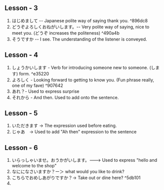 ## Lesson - 3

1. はじめまして -- Japanese polite way of saying thank you.  ^896dc8
2. どうぞよろしくおねがいします。-- Very polite way of saying, nice to meet you. (どうぞ increases the politeness) ^490a4b
3. そうですか -- I see. The understanding of the listener is conveyed. 


## Lesson - 4
1. しょうかいします - Verb for introducing someone new to someone. (します) form. ^e35220
2. よろしく - Looking forward to getting to know you. (Fun phrase really, one of my fave) ^907642
3. あれ？- Used to express surprise
4. それから - And then. Used to add onto the sentence. 

## Lesson - 5

1. いただきます -> The expression used before eating. 
2. じゃあ　-> Used to add "Ah then" expression to the sentence


## Lesson - 6

1. いらっしゃいませ。おうかがいします。---> Used to express "hello and welcome to the shop"
2. なにになさいますか？ー＞ what would you like to drink?
3. こちらでおめしあがりですか？-> Take out or dine here? ^5db101
4. 

